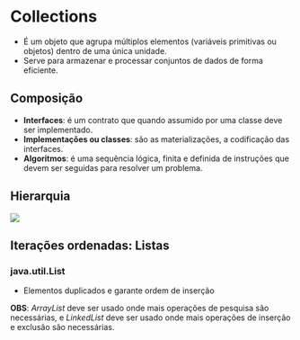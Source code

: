 # Collections 

+ É um objeto que agrupa múltiplos elementos (variáveis primitivas ou objetos) dentro de uma única unidade.
+ Serve para armazenar e processar conjuntos de dados de forma eficiente.



## Composição 

+ **Interfaces**: é um contrato que quando assumido por uma classe deve ser implementado.
+ **Implementações ou classes**: são as materializações, a codificação das interfaces.
+ **Algoritmos**: é uma sequência lógica, finita e definida de instruções que devem ser seguidas para resolver um problema.



## Hierarquia 

<img src = "https://i.stack.imgur.com/YDt8R.png" />



## Iterações ordenadas: Listas

### java.util.List

+ Elementos duplicados e garante ordem de inserção 

**OBS**: *ArrayList* deve ser usado onde mais operações de pesquisa são necessárias, e *LinkedList* deve ser usado onde mais operações de inserção e exclusão são necessárias.
